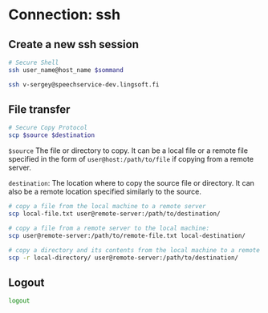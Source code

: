 # Connection: ssh

## Create a new ssh session

```bash
# Secure Shell
ssh user_name@host_name $sommand

ssh v-sergey@speechservice-dev.lingsoft.fi
```

## File transfer

```bash
# Secure Copy Protocol
scp $source $destination
```

`$source` The file or directory to copy. It can be a local file or a remote file specified in the form of `user@host:/path/to/file` if copying from a remote server.

`destination`: The location where to copy the source file or directory. It can also be a remote location specified similarly to the source.

```bash
# copy a file from the local machine to a remote server
scp local-file.txt user@remote-server:/path/to/destination/
```

```bash
# copy a file from a remote server to the local machine:
scp user@remote-server:/path/to/remote-file.txt local-destination/
```

```bash
# copy a directory and its contents from the local machine to a remote server
scp -r local-directory/ user@remote-server:/path/to/destination/
```

## Logout

```bash
logout
```
